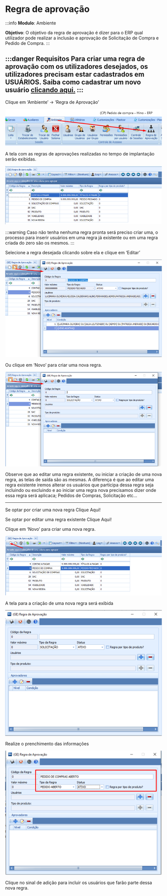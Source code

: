 # Regra de aprovação

:::info
**Modulo**: Ambiente

**Objetivo**:  O objetivo da regra de aprovação é dizer para o ERP qual utilizador pode realizar a inclusão e aprovação de Solicitação de Compra e Pedido de Compra.
:::

:::danger
**Requisitos** 
Para criar uma regra de aprovação com os utilizadores desejados, os utilizadores precisam estar cadastrados em **USUÁRIOS**. Saiba como cadastrar um novo usuário [**clicando aqui.**](https://www.notion.so/Cria-o-de-Usu-rios-para-o-ERP-5e14acced9604d91b8f8c69f85154cb5?pvs=21) 
:::
---

Clique em ‘Ambiente’ → ‘Regra de Aprovação’

![regra-de-aprovacao](./img/regra-de-aprovacao/regra-de-aprovacao.png)

A tela com as regras de aprovações realizadas no tempo de implantação serão exibidas.

![regra-de-aprovacao-1](./img/regra-de-aprovacao/regra-de-aprovacao-1.png)

:::warning
Caso não tenha nenhuma regra pronta será preciso criar uma, o processo para inserir usuários em uma regra já existente ou em uma regra criada do zero são os mesmos.
:::

Selecione a regra desejada clicando sobre ela e clique em ‘Editar’ 

![regra-de-aprovacao-2](./img/regra-de-aprovacao/regra-de-aprovacao-2.png)

Ou clique em ‘Novo’ para criar uma nova regra.

![regra-de-aprovacao-3](./img/regra-de-aprovacao/regra-de-aprovacao-3.png)

Observe que ao editar uma regra existente, ou iniciar a criação de uma nova regra, as telas de saída são as mesmas. A diferença é que ao editar uma regra existente iremos alterar os usuários que participa dessa regra seja incluindo ou excluindo e ao iniciar uma regra nova precisamos dizer onde essa regra será aplicaca; Pedidos de Compras, Solicitação etc…

---

Se optar por criar uma nova regra Clique Aqui!

Se optar por editar uma regra existente Clique Aqui!

Clique em ‘Novo’ para criar uma nova regra.

![regra-de-aprovacao-4](./img/regra-de-aprovacao/regra-de-aprovacao-4.png)

A tela para a criação de uma nova regra será exibida

![regra-de-aprovacao-5](./img/regra-de-aprovacao/regra-de-aprovacao-5.png)

Realize o prenchimento das informações 

![regra-de-aprovacao-6](./img/regra-de-aprovacao/regra-de-aprovacao-6.png)

Clique no sinal de adição para incluir os usuários que farão parte dessa nova regra.